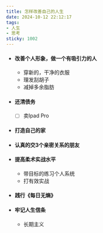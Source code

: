 ```yaml
---
title: 怎样改善自己的人生
date: 2024-10-12 22:12:17
tags:
- 人生
- 思考
sticky: 1002
---
```


- #### 改善个人形象，做一个有吸引力的人

  - 穿新的，干净的衣服
  - 理发刮胡子
  - 减掉多余脂肪

- #### 还清债务

  - [ ] 卖Ipad Pro

- #### 打造自己的家

- #### 认真的交3个亲密关系的朋友

- #### 提高柔术实战水平

  - 带目标的练习个人系统
  - 打有效实战

- #### 践行《每日无熵》

- #### 牢记人生信条

  - 长期主义

